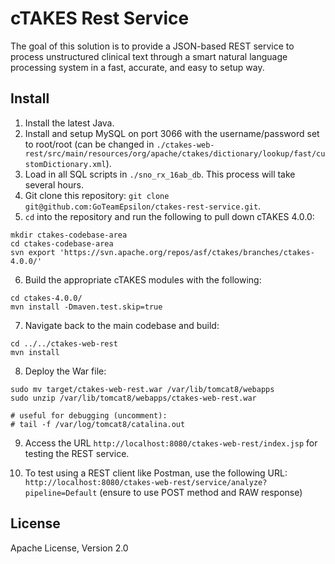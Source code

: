 # cTAKES Rest Service

The goal of this solution is to provide a JSON-based REST service to process unstructured clinical text through a smart natural language processing system in a fast, accurate, and easy to setup way.

## Install

1. Install the latest Java.
2. Install and setup MySQL on port 3066 with the username/password set to root/root (can be changed in `./ctakes-web-rest/src/main/resources/org/apache/ctakes/dictionary/lookup/fast/customDictionary.xml`).
3. Load in all SQL scripts in `./sno_rx_16ab_db`. This process will take several hours.
4. Git clone this repository: `git clone git@github.com:GoTeamEpsilon/ctakes-rest-service.git`.
5. `cd` into the repository and run the following to pull down cTAKES 4.0.0:

```
mkdir ctakes-codebase-area
cd ctakes-codebase-area
svn export 'https://svn.apache.org/repos/asf/ctakes/branches/ctakes-4.0.0/'
```

6. Build the appropriate cTAKES modules with the following:

```
cd ctakes-4.0.0/  
mvn install -Dmaven.test.skip=true
```

7. Navigate back to the main codebase and build:
```
cd ../../ctakes-web-rest
mvn install
```

8. Deploy the War file:

```
sudo mv target/ctakes-web-rest.war /var/lib/tomcat8/webapps
sudo unzip /var/lib/tomcat8/webapps/ctakes-web-rest.war

# useful for debugging (uncomment):
# tail -f /var/log/tomcat8/catalina.out
```

9. Access the URL `http://localhost:8080/ctakes-web-rest/index.jsp` for testing the REST service.

10. To test using a REST client like Postman, use the following URL: ` http://localhost:8080/ctakes-web-rest/service/analyze?pipeline=Default` (ensure to use POST method and RAW response)


## License

Apache License, Version 2.0
